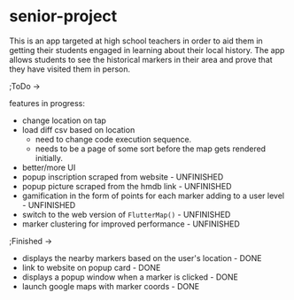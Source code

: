 # senior-project

This is an app targeted at high school teachers in order to aid them in getting their students engaged in learning about their local history. 
The app allows students to see the historical markers in their area and prove that they have visited them in person.



;ToDo ->

features in progress:
- change location on tap
- load diff csv based on location
    - need to change code execution sequence. 
    - needs to be a page of some sort before the map gets rendered initially.
- better/more UI
- popup inscription scraped from website - UNFINISHED
- popup picture scraped from the hmdb link - UNFINISHED
- gamification in the form of points for each marker adding to a user level - UNFINISHED
- switch to the web version of `FlutterMap()` - UNFINISHED
- marker clustering for improved performance - UNFINISHED


;Finished ->
- displays the nearby markers based on the user's location - DONE
- link to website on popup card - DONE
- displays a popup window when a marker is clicked - DONE
- launch google maps with marker coords - DONE
